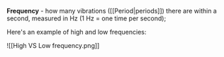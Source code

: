 **Frequency** - how many vibrations ([[Period|periods]]) there are within a second, measured in Hz (1 Hz = one time per second);

Here's an example of high and low frequencies:

![[High VS Low frequency.png]]
